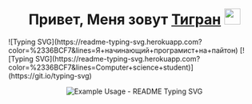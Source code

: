 <h1 align="center">Привет, Меня зовут <a href="[https://daniilshat.ru/](https://bhv.ru/product/python-eto-prosto-poshagovoe-rukovodstvo-po-programmirovaniyu-i-analizu-dannyh/)" target="_blank">Тигран</a> 
<img src="https://github.com/blackcater/blackcater/raw/main/images/Hi.gif" height="32"/></h1>
![Typing SVG](https://readme-typing-svg.herokuapp.com?color=%2336BCF7&lines=Я+начинающий+програмист+на+пайтон)
[![Typing SVG](https://readme-typing-svg.herokuapp.com?color=%2336BCF7&lines=Computer+science+student)](https://git.io/typing-svg)

<p align="center">
  <img src="https://readme-typing-svg.demolab.com/?lines=Type+messages+everywhere!;Add+a+bio+to+your+profile!;Add+a+description+to+your+repo!;Make+your+readme+stand+out!&font=Fira%20Code&center=true&width=380&height=50&duration=4000&pause=1000" alt="Example Usage - README Typing SVG">
</p>
